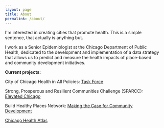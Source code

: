 ```yaml
---
layout: page
title: About
permalink: /about/
---
```



I'm interested in creating cities that promote health. This is a simple sentence, that actually is anything but. 

I work as a Senior Epidemiologist at the Chicago Department of Public Health, dedicated to the development and implementation of a data strategy that allows us to predict and measure the health impacts of place-based and community development initiatives.


**Current projects:**


City of Chicago Health in All Policies: [Task Force](https://www.cityofchicago.org/city/en/depts/cdph/provdrs/healthychicago/news/2016/may/mayor-emanuel-s--health-in-all--resolution-to-ensure-that-health.html)

Strong, Prosperous and Resilient Communities Challenge (SPARCC): [Elevated Chicago](https://www.sparcchub.org/communities/chicago/)

Build Healthy Places Network: [Making the Case for Community Development](https://www.metroplanning.org/news/8501/What-is-the-business-case-for-community-development)

[Chicago Health Atlas](https:\\www.chicagohealthatlas.org)

